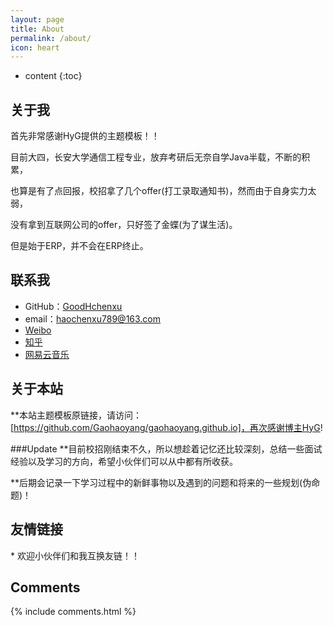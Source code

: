 ```yaml
---
layout: page
title: About
permalink: /about/
icon: heart
---
```


* content
{:toc}

## 关于我
首先非常感谢HyG提供的主题模板！！

目前大四，长安大学通信工程专业，放弃考研后无奈自学Java半载，不断的积累，

也算是有了点回报，校招拿了几个offer(打工录取通知书)，然而由于自身实力太弱，

没有拿到互联网公司的offer，只好签了金蝶(为了谋生活)。

但是始于ERP，并不会在ERP终止。


## 联系我

* GitHub：[GoodHchenxu](https://github.com/GoodHchenxu)
* email：haochenxu789@163.com
* [Weibo](weibo.com/u/2011937585)
* [知乎](https://www.zhihu.com/people/hao-chen-xu-9)
* [网易云音乐](哈哈哈哈开心呀)

## 关于本站
**本站主题模板原链接，请访问：[https://github.com/Gaohaoyang/gaohaoyang.github.io]，再次感谢博主HyG!

###Update
**目前校招刚结束不久，所以想趁着记忆还比较深刻，总结一些面试经验以及学习的方向，希望小伙伴们可以从中都有所收获。

**后期会记录一下学习过程中的新鲜事物以及遇到的问题和将来的一些规划(伪命题)！

## 友情链接

* 欢迎小伙伴们和我互换友链！！

## Comments

{% include comments.html %}
